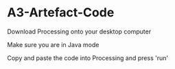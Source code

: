 # A3-Artefact-Code

Download Processing onto your desktop computer

Make sure you are in Java mode 

Copy and paste the code into Processing and press 'run'
